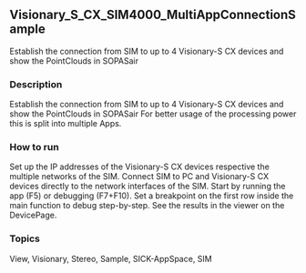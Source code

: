 ## Visionary_S_CX_SIM4000_MultiAppConnectionSample
Establish the connection from SIM to up to 4 Visionary-S CX devices and show the PointClouds in SOPASair

### Description
Establish the connection from SIM to up to 4 Visionary-S CX devices and show the PointClouds in SOPASair
For better usage of the processing power this is split into multiple Apps.
### How to run
Set up the IP addresses of the Visionary-S CX devices respective the multiple networks of the SIM.
Connect SIM to PC and Visionary-S CX devices directly to the network interfaces of the SIM.
Start by running the app (F5) or debugging (F7+F10).
Set a breakpoint on the first row inside the main function to debug step-by-step.
See the results in the viewer on the DevicePage.

### Topics
View, Visionary, Stereo, Sample, SICK-AppSpace, SIM
